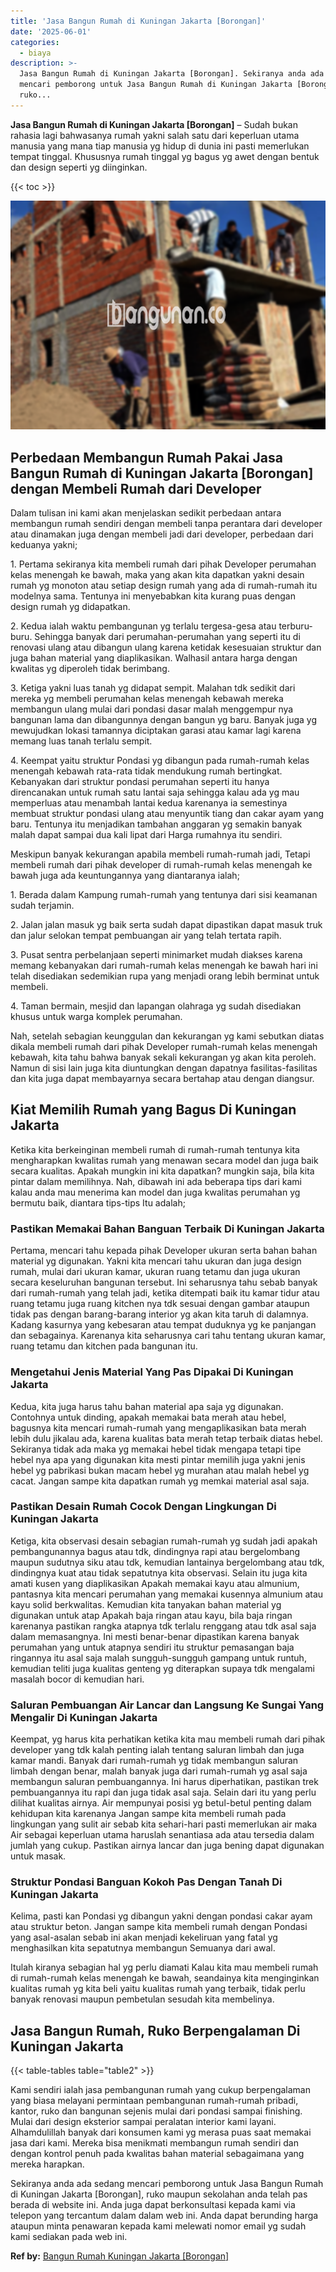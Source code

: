 ```yaml
---
title: 'Jasa Bangun Rumah di Kuningan Jakarta [Borongan]'
date: '2025-06-01'
categories:
  - biaya
description: >-
  Jasa Bangun Rumah di Kuningan Jakarta [Borongan]. Sekiranya anda ada sedang
  mencari pemborong untuk Jasa Bangun Rumah di Kuningan Jakarta [Borongan],
  ruko...
---
```


**Jasa Bangun Rumah di Kuningan Jakarta \[Borongan\]** – Sudah bukan rahasia lagi bahwasanya rumah yakni salah satu dari keperluan utama manusia yang mana tiap manusia yg hidup di dunia ini pasti memerlukan tempat tinggal. Khususnya rumah tinggal yg bagus yg awet dengan bentuk dan design seperti yg diinginkan.

{{< toc >}}

![Jasa Bangun Rumah di Kuningan Jakarta [Borongan]](/images/borong-bangunan-09.png)

## Perbedaan Membangun Rumah Pakai Jasa Bangun Rumah di Kuningan Jakarta \[Borongan\] dengan Membeli Rumah dari Developer

Dalam tulisan ini kami akan menjelaskan sedikit perbedaan antara membangun rumah sendiri dengan membeli tanpa perantara dari developer atau dinamakan juga dengan membeli jadi dari developer, perbedaan dari keduanya yakni;

1\. Pertama sekiranya kita membeli rumah dari pihak Developer perumahan kelas menengah ke bawah, maka yang akan kita dapatkan yakni desain rumah yg monoton atau setiap design rumah yang ada di rumah-rumah itu modelnya sama. Tentunya ini menyebabkan kita kurang puas dengan design rumah yg didapatkan.

2\. Kedua ialah waktu pembangunan yg terlalu tergesa-gesa atau terburu-buru. Sehingga banyak dari perumahan-perumahan yang seperti itu di renovasi ulang atau dibangun ulang karena ketidak kesesuaian struktur dan juga bahan material yang diaplikasikan. Walhasil antara harga dengan kwalitas yg diperoleh tidak berimbang.

3\. Ketiga yakni luas tanah yg didapat sempit. Malahan tdk sedikit dari mereka yg membeli perumahan kelas menengah kebawah mereka membangun ulang mulai dari pondasi dasar malah menggempur nya bangunan lama dan dibangunnya dengan bangun yg baru. Banyak juga yg mewujudkan lokasi tamannya diciptakan garasi atau kamar lagi karena memang luas tanah terlalu sempit.

4\. Keempat yaitu struktur Pondasi yg dibangun pada rumah-rumah kelas menengah kebawah rata-rata tidak mendukung rumah bertingkat. Kebanyakan dari struktur pondasi perumahan seperti itu hanya direncanakan untuk rumah satu lantai saja sehingga kalau ada yg mau memperluas atau menambah lantai kedua karenanya ia semestinya membuat struktur pondasi ulang atau menyuntik tiang dan cakar ayam yang baru. Tentunya itu menjadikan tambahan anggaran yg semakin banyak malah dapat sampai dua kali lipat dari Harga rumahnya itu sendiri.

Meskipun banyak kekurangan apabila membeli rumah-rumah jadi, Tetapi membeli rumah dari pihak developer di rumah-rumah kelas menengah ke bawah juga ada keuntungannya yang diantaranya ialah;

1\. Berada dalam Kampung rumah-rumah yang tentunya dari sisi keamanan sudah terjamin.

2\. Jalan jalan masuk yg baik serta sudah dapat dipastikan dapat masuk truk dan jalur selokan tempat pembuangan air yang telah tertata rapih.

3\. Pusat sentra perbelanjaan seperti minimarket mudah diakses karena memang kebanyakan dari rumah-rumah kelas menengah ke bawah hari ini telah disediakan sedemikian rupa yang menjadi orang lebih berminat untuk membeli.

4\. Taman bermain, mesjid dan lapangan olahraga yg sudah disediakan khusus untuk warga komplek perumahan.

Nah, setelah sebagian keunggulan dan kekurangan yg kami sebutkan diatas dikala membeli rumah dari pihak Developer rumah-rumah kelas menengah kebawah, kita tahu bahwa banyak sekali kekurangan yg akan kita peroleh. Namun di sisi lain juga kita diuntungkan dengan dapatnya fasilitas-fasilitas dan kita juga dapat membayarnya secara bertahap atau dengan diangsur.

## Kiat Memilih Rumah yang Bagus Di Kuningan Jakarta

Ketika kita berkeinginan membeli rumah di rumah-rumah tentunya kita mengharapkan kwalitas rumah yang menawan secara model dan juga baik secara kualitas. Apakah mungkin ini kita dapatkan? mungkin saja, bila kita pintar dalam memilihnya. Nah, dibawah ini ada beberapa tips dari kami kalau anda mau menerima kan model dan juga kwalitas perumahan yg bermutu baik, diantara tips-tips Itu adalah;

### Pastikan Memakai Bahan Banguan Terbaik Di Kuningan Jakarta

Pertama, mencari tahu kepada pihak Developer ukuran serta bahan bahan material yg digunakan. Yakni kita mencari tahu ukuran dan juga design rumah, mulai dari ukuran kamar, ukuran ruang tetamu dan juga ukuran secara keseluruhan bangunan tersebut. Ini seharusnya tahu sebab banyak dari rumah-rumah yang telah jadi, ketika ditempati baik itu kamar tidur atau ruang tetamu juga ruang kitchen nya tdk sesuai dengan gambar ataupun tidak pas dengan barang-barang interior yg akan kita taruh di dalamnya. Kadang kasurnya yang kebesaran atau tempat duduknya yg ke panjangan dan sebagainya. Karenanya kita seharusnya cari tahu tentang ukuran kamar, ruang tetamu dan kitchen pada bangunan itu.

### Mengetahui Jenis Material Yang Pas Dipakai Di Kuningan Jakarta

Kedua, kita juga harus tahu bahan material apa saja yg digunakan. Contohnya untuk dinding, apakah memakai bata merah atau hebel, bagusnya kita mencari rumah-rumah yang mengaplikasikan bata merah lebih dulu jikalau ada, karena kualitas bata merah tetap terbaik diatas hebel. Sekiranya tidak ada maka yg memakai hebel tidak mengapa tetapi tipe hebel nya apa yang digunakan kita mesti pintar memilih juga yakni jenis hebel yg pabrikasi bukan macam hebel yg murahan atau malah hebel yg cacat. Jangan sampe kita dapatkan rumah yg memkai material asal saja.

### Pastikan Desain Rumah Cocok Dengan Lingkungan Di Kuningan Jakarta

Ketiga, kita observasi desain sebagian rumah-rumah yg sudah jadi apakah pembangunannya bagus atau tdk, dindingnya rapi atau bergelombang maupun sudutnya siku atau tdk, kemudian lantainya bergelombang atau tdk, dindingnya kuat atau tidak sepatutnya kita observasi. Selain itu juga kita amati kusen yang diaplikasikan Apakah memakai kayu atau almunium, pantasnya kita mencari perumahan yang memakai kusennya almunium atau kayu solid berkwalitas. Kemudian kita tanyakan bahan material yg digunakan untuk atap Apakah baja ringan atau kayu, bila baja ringan karenanya pastikan rangka atapnya tdk terlalu renggang atau tdk asal saja dalam memasangnya. Ini mesti benar-benar dipastikan karena banyak perumahan yang untuk atapnya sendiri itu struktur pemasangan baja ringannya itu asal saja malah sungguh-sungguh gampang untuk runtuh, kemudian teliti juga kualitas genteng yg diterapkan supaya tdk mengalami masalah bocor di kemudian hari.

### Saluran Pembuangan Air Lancar dan Langsung Ke Sungai Yang Mengalir Di Kuningan Jakarta

Keempat, yg harus kita perhatikan ketika kita mau membeli rumah dari pihak developer yang tdk kalah penting ialah tentang saluran limbah dan juga kamar mandi. Banyak dari rumah-rumah yg tidak membangun saluran limbah dengan benar, malah banyak juga dari rumah-rumah yg asal saja membangun saluran pembuangannya. Ini harus diperhatikan, pastikan trek pembuangannya itu rapi dan juga tidak asal saja. Selain dari itu yang perlu dilihat kualitas airnya. Air mempunyai posisi yg betul-betul penting dalam kehidupan kita karenanya Jangan sampe kita membeli rumah pada lingkungan yang sulit air sebab kita sehari-hari pasti memerlukan air maka Air sebagai keperluan utama haruslah senantiasa ada atau tersedia dalam jumlah yang cukup. Pastikan airnya lancar dan juga bening dapat digunakan untuk masak.

### Struktur Pondasi Banguan Kokoh Pas Dengan Tanah Di Kuningan Jakarta

Kelima, pasti kan Pondasi yg dibangun yakni dengan pondasi cakar ayam atau struktur beton. Jangan sampe kita membeli rumah dengan Pondasi yang asal-asalan sebab ini akan menjadi kekeliruan yang fatal yg menghasilkan kita sepatutnya membangun Semuanya dari awal.

Itulah kiranya sebagian hal yg perlu diamati Kalau kita mau membeli rumah di rumah-rumah kelas menengah ke bawah, seandainya kita menginginkan kualitas rumah yg kita beli yaitu kualitas rumah yang terbaik, tidak perlu banyak renovasi maupun pembetulan sesudah kita membelinya.

## Jasa Bangun Rumah, Ruko Berpengalaman Di Kuningan Jakarta

{{< table-tables table="table2" >}}

Kami sendiri ialah jasa pembangunan rumah yang cukup berpengalaman yang biasa melayani permintaan pembangunan rumah-rumah pribadi, kantor, ruko dan bangunan sejenis mulai dari pondasi sampai finishing. Mulai dari design eksterior sampai peralatan interior kami layani. Alhamdulillah banyak dari konsumen kami yg merasa puas saat memakai jasa dari kami. Mereka bisa menikmati membangun rumah sendiri dan dengan kontrol penuh pada kwalitas bahan material sebagaimana yang mereka harapkan.

Sekiranya anda ada sedang mencari pemborong untuk Jasa Bangun Rumah di Kuningan Jakarta \[Borongan\], ruko maupun sekolahan anda telah pas berada di website ini. Anda juga dapat berkonsultasi kepada kami via telepon yang tercantum dalam dalam web ini. Anda dapat berunding harga ataupun minta penawaran kepada kami melewati nomor email yg sudah kami sediakan pada web ini.

**Ref by:** [Bangun Rumah Kuningan Jakarta [Borongan]](https://id.wikipedia.org/wiki/Bangun)
